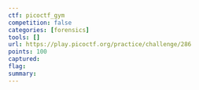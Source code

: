 ```yaml
---
ctf: picoctf_gym
competition: false
categories: [forensics]
tools: []
url: https://play.picoctf.org/practice/challenge/286
points: 100
captured: 
flag: 
summary:
---
```

